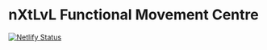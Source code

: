 # nXtLvL Functional Movement Centre

[![Netlify Status](https://api.netlify.com/api/v1/badges/965ba056-4c7e-409b-b33a-0f503714671e/deploy-status)](https://app.netlify.com/sites/nxtlvl/deploys)
